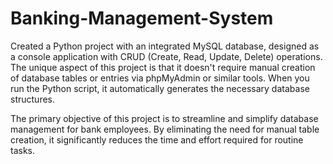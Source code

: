 # Banking-Management-System
Created a Python project with an integrated MySQL database, designed as a console application with CRUD (Create, Read, Update, Delete) operations. The unique aspect of this project is that it doesn't require manual creation of database tables or entries via phpMyAdmin or similar tools. When you run the Python script, it automatically generates the necessary database structures.

The primary objective of this project is to streamline and simplify database management for bank employees. By eliminating the need for manual table creation, it significantly reduces the time and effort required for routine tasks.
